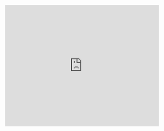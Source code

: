 <iframe 
    src="https://dpaste.org/fFTDG/raw"
    width="100%" 
    height="400px"
    frameborder="0"
    allowfullscreen>
</iframe>
